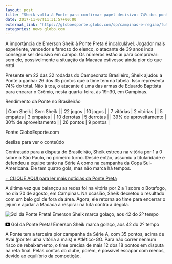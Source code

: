 ```yaml
---
layout: post
title: "Sheik volta à Ponte para confirmar papel decisivo: 74% dos pontos foram com ele"
date: 2017-11-07T11:31:57+00:00
external_link: "https://globoesporte.globo.com/sp/campinas-e-regiao/futebol/times/ponte-preta/noticia/sheik-volta-a-ponte-para-confirmar-papel-decisivo-74-dos-pontos-foram-com-ele.ghtml"
categories: news globo.com
---
```

 
 
 

 
 
 
 

A importância de Emerson Sheik à Ponte Preta é incalculável. Jogador mais experiente, vencedor e famoso do elenco, o atacante de 39 anos inda consegue ser decisivo em campo. Os números estão aí para comprovar: sem ele, possivelmente a situação da Macaca estivesse ainda pior do que está.

 
 
 

Presente em 22 das 32 rodadas do Campeonato Brasileiro, Sheik ajudou a Ponte a ganhar 26 dos 35 pontos que o time tem na tabela. Isso representa 74% do total. Não à toa, o atacante é uma das armas de Eduardo Baptista para encarar o Grêmio, nesta quarta-feira, às 19h30, em Campinas.

 
 
 
 
 

Rendimento da Ponte no Brasileirão

 
 
 

 | Com Sheik | Sem Sheik |
 | 22 jogos | 10 jogos |
 | 7 vitórias | 2 vitórias |
 | 5 empates | 3 empates |
 | 10 derrotas | 5 derrotas |
 | 39% de aproveitamento | 30% de aproveitamento |
 | 26 pontos | 9 pontos |
 
 
 
 
Fonte: GloboEsporte.com
 
 deslize para ver o conteúdo 
 
 
 
 
 
 
 

Contratado para a disputa do Brasileirão, Sheik estreou na vitória por 1 a 0 sobre o São Paulo, no primeiro turno. Desde então, assumiu a titularidade e defendeu a equipe tanto na Série A como na campanha da Copa Sul-Americana. Ele tem quatro gols, mas não marca há tempos.

 
 
 

[+ CLIQUE AQUI para ler mais notícias da Ponte Preta](http://globoesporte.globo.com/sp/campinas-e-regiao/futebol/times/ponte-preta/)

 
 
 

A última vez que balançou as redes foi na vitória por 2 a 1 sobre o Botafogo, no dia 20 de agosto, em Campinas. Na ocasião, Sheik decretou o resultado com um belo gol de fora da área. Agora, ele retorna ao time para encerrar o jejum e ajudar a Macaca a respirar na luta contra a degola.

 
 
 
 <meta itemprop="name" content="Gol da Ponte Preta! Emerson Sheik marca golaço, aos 42 do 2º tempo"> <meta itemprop="thumbnailUrl" content="https://s02.video.glbimg.com/x720/6091629.jpg"> <meta itemprop="datePublished" content="2017-11-06T17:33:51.338Z"> <meta itemprop="uploadDate" content="2017-11-06T17:33:51.338Z"> 

 

 
  ![Gol da Ponte Preta! Emerson Sheik marca golaço, aos 42 do 2º tempo](https://s02.video.glbimg.com/x720/6091629.jpg "Gol da Ponte Preta! Emerson Sheik marca golaço, aos 42 do 2º tempo") 
 
 
 

_<svg xmlns="http://www.w3.org/2000/svg" width="14px" height="11px" viewbox="0 0 14 11"><path d="M14,9.16666667 C14,10.175 13.19,11 12.2,11 L1.8,11 C0.81,11 0,10.175 0,9.16666667 L0,1.83333333 C0,0.825 0.81,0 1.8,0 L12.2,0 C13.19,0 14,0.825 14,1.83333333 L14,9.16666667 Z M10.6,5.5 L5.2,2.5025 L5.2,8.48833333 L10.6,5.5 L10.6,5.5 Z" id="Shape"></path></svg>_ Gol da Ponte Preta! Emerson Sheik marca golaço, aos 42 do 2º tempo

 
 
 
 

 
 
 
 

A Ponte tem a terceira pior campanha da Série A, com 35 pontos, acima de Avaí (por ter uma vitória a mais) e Atlético-GO. Para não correr nenhum risco de rebaixamento, o time precisa de mais 12 dos 18 pontos em disputa na reta final. Pelas contas do clube, porém, é possível escapar com menos, devido ao equilíbrio da competição.

 
 
 
